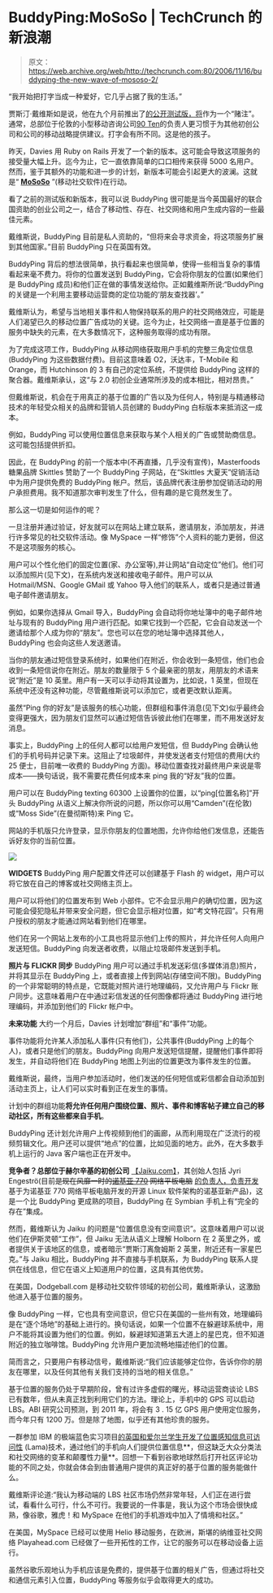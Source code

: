# BuddyPing:MoSoSo | TechCrunch 的新浪潮

> 原文：<https://web.archive.org/web/http://techcrunch.com:80/2006/11/16/buddyping-the-new-wave-of-mososo-2/>

“我开始把打字当成一种爱好，它几乎占据了我的生活。”

贾斯汀·戴维斯如是说，他在九个月前推出了[的公开测试版，将](https://web.archive.org/web/20170705073008/http://www.buddyping.com/)作为一个“赌注”。通常，总部位于伦敦的小型移动咨询公司[90 Ten](https://web.archive.org/web/20170705073008/http://www.ninetyten.com/)的负责人更习惯于为其他初创公司和公司的移动战略提供建议。打字会有所不同。这是他的孩子。

昨天，Davies 用 Ruby on Rails 开发了一个新的版本。这可能会导致这项服务的接受量大幅上升。迄今为止，它一直依靠简单的口口相传来获得 5000 名用户。然而，鉴于其额外的功能和进一步的计划，新版本可能会引起更大的波澜。这就是“ **[MoSoSo](https://web.archive.org/web/20170705073008/http://www.google.com/url?sa=t&ct=res&cd=1&url=http%3A%2F%2Fen.wikipedia.org%2Fwiki%2FMoSoSo&ei=ILRbRd_pJs3EwQHY_LTmCQ&usg=__-Nx9w2JrkfO1U6emPFkLlBmLWVk=&sig2=43jQyePEITyBH3Mrs6nQFw)** ”(移动社交软件)在行动。

看了之前的测试版和新版本，我可以说 BuddyPing 很可能是当今英国最好的联合国资助的创业公司之一，结合了移动性、存在、社交网络和用户生成内容的一些最佳元素。

戴维斯说，BuddyPing 目前是私人资助的，“但将来会寻求资金，将这项服务扩展到其他国家。”目前 BuddyPing 只在英国有效。

BuddyPing 背后的想法很简单，执行看起来也很简单，使得一些相当复杂的事情看起来毫不费力。将你的位置发送到 BuddyPing，它会将你朋友的位置(如果他们是 BuddyPing 成员)和他们正在做的事情发送给你。正如戴维斯所说:“BuddyPing 的关键是一个利用主要移动运营商的定位功能的‘朋友查找器’。”

戴维斯认为，希望与当地相关事件和人物保持联系的用户的社交网络效应，可能是人们渴望已久的移动位置广告成功的关键。迄今为止，社交网络一直是基于位置的服务中缺失的元素，在大多数情况下，这种服务取得的成功有限。

为了完成这项工作，BuddyPing 从移动网络获取用户手机的完整三角定位信息(BuddyPing 为这些数据付费)。目前这意味着 O2，沃达丰，T-Mobile 和 Orange，而 Hutchinson 的 3 有自己的定位系统，不提供给 BuddyPing 这样的聚合器。戴维斯承认，这“与 2.0 初创企业通常所涉及的成本相比，相对昂贵。”

但戴维斯说，机会在于用真正的基于位置的广告以及为任何人，特别是与精通移动技术的年轻受众相关的品牌和营销人员创建的 BuddyPing 白标版本来抵消这一成本。

例如，BuddyPing 可以使用位置信息来获取与某个人相关的广告或赞助商信息。这可能包括提供折扣。

因此，在 BuddyPing 的前一个版本中(不再直播，几乎没有宣传)，Masterfoods 糖果品牌 Skittles 赞助了一个 BuddyPing 子网站，在“Skittles 大夏天”促销活动中为用户提供免费的 BuddyPing 帐户。然后，该品牌代表注册参加促销活动的用户承担费用。我不知道那次审判发生了什么，但有趣的是它竟然发生了。

那么这一切是如何运作的呢？

一旦注册并通过验证，好友就可以在网站上建立联系，邀请朋友，添加朋友，并进行许多常见的社交软件活动。像 MySpace 一样“修饰”个人资料的能力更弱，但这不是这项服务的核心。

用户可以个性化他们的固定位置(家、办公室等),并让网站“自动定位”他们。他们可以添加照片(见下文)，在系统内发送和接收电子邮件。用户可以从 Hotmail/MSN、Google GMail 或 Yahoo 导入他们的联系人，或者只是通过普通电子邮件邀请朋友。

例如，如果你选择从 Gmail 导入，BuddyPing 会自动将你地址簿中的电子邮件地址与现有的 BuddyPing 用户进行匹配。如果它找到一个匹配，它会自动发送一个邀请给那个人成为你的“朋友”。您也可以在您的地址簿中选择其他人，BuddyPing 也会向这些人发送邀请。

当你的朋友通过短信登录系统时，如果他们在附近，你会收到一条短信，他们也会收到一条短信说你在附近。朋友的数量限于 5 个最亲密的朋友，用朋友的术语来说“附近”是 10 英里。用户有一天可以手动将其设置为，比如说，1 英里，但现在系统中还没有这种功能，尽管戴维斯说可以添加它，或者更改默认距离。

虽然“Ping 你的好友”是该服务的核心功能，但群组和事件消息(见下文)似乎最终会变得更强大，因为朋友们显然可以通过短信告诉彼此他们在哪里，而不用发送好友消息。

事实上，BuddyPing 上的任何人都可以给用户发短信，但 BuddyPing 会确认他们的手机号码并记录下来。这阻止了垃圾邮件，并使发送者支付短信的费用(大约 25 便士，目前唯一收费的 BuddyPing 方面)。移动位置查找对最终用户来说是零成本——换句话说，我不需要花费任何成本来 ping 我的“好友”我的位置。

用户可以在 BuddyPing texting 60300 上设置你的位置，以“ping[位置名称]”开头 BuddyPing 从语义上解决你所说的问题，所以你可以用“Camden”(在伦敦)或“Moss Side”(在曼彻斯特)来 Ping 它。

网站的手机版只允许登录，显示你朋友的位置地图，允许你给他们发信息，还能告诉好友你的当前位置。

![](img/343b3d479ea972a99dcc253d3567f97e.png)

**WIDGETS** 
BuddyPing 用户配置文件还可以创建基于 Flash 的 widget，用户可以将它放在自己的博客或社交网络主页上。

用户可以将他们的位置发布到 Web 小部件。它不会显示用户的确切位置，因为这可能会侵犯隐私并带来安全问题，但它会显示相对位置，如“考文特花园”。只有用户授权的朋友才能通过网站看到他们在哪里。

他们在另一个网站上发布的小工具也将显示他们上传的照片，并允许任何人向用户发送短信。BuddyPing 向发送者收费，以阻止垃圾邮件发送到手机。

**照片与 FLICKR 同步** 
BuddyPing 用户可以通过手机发送彩信(多媒体消息)照片，并将其显示在 BuddyPing 上，或者直接上传到网站(存储空间不限)。BuddyPing 的一个非常聪明的特点是，它既能对照片进行地理编码，又允许用户与 Flickr 账户同步。这意味着用户在中通过彩信发送的任何图像都将通过 BuddyPing 进行地理编码，并添加到他们的 Flickr 帐户中。

**未来功能** 
大约一个月后，Davies 计划增加“群组”和“事件”功能。

事件功能将允许某人添加私人事件(只有他们)，公共事件(BuddyPing 上的每个人)，或者只是他们的朋友。BuddyPing 向用户发送短信提醒，提醒他们事件即将发生，并自动将他们在 BuddyPing 地图上列出的位置更改为事件发生的位置。

戴维斯说，最终，当用户参加活动时，他们发送的任何短信或彩信都会自动添加到活动主页上，让人们可以实时看到正在发生的事情。

计划中的群组功能**将允许任何用户围绕位置、照片、事件和博客帖子建立自己的移动社区，所有这些都来自手机**。

BuddyPing 还计划允许用户上传视频到他们的画廊，从而利用现在广泛流行的视频剪辑文化。用户还可以提供“地点”的位置，比如见面的地方。此外，在大多数手机上运行的 Java 客户端也正在开发中。

**竞争者？总部位于赫尔辛基的初创公司** 
[【Jaiku.com】](https://web.archive.org/web/20170705073008/http://www.jaiku.com/)，其创始人包括 Jyri Engeströ(目前~~是现在风靡一时的[诺基亚 770](https://web.archive.org/web/20170705073008/http://www.nokia.com/770) 网络平板电脑~~ [的负责人，负责开发](https://web.archive.org/web/20170705073008/http://www.zengestrom.com/blog/2006/03/joined_nokia.html)基于为诺基亚 770 网络平板电脑开发的开源 Linux 软件架构的诺基亚新产品)，这是一个比 BuddyPing 更成熟的项目，BuddyPing 在 Symbian 手机上有“完全的存在”集成。

然而，戴维斯认为 Jaiku 的问题是“位置信息没有空间意识”。这意味着用户可以说他们在伊斯灵顿“工作”，但 Jaiku 无法从语义上理解 Holborn 在 2 英里之外，或者提供关于该地区的信息，或者暗示“贾斯汀离詹姆斯 2 英里，附近还有一家星巴克。”与 Jaiku 相比，BuddyPing 并不直接与手机联系，为 BuddyPing 联系人提供在线信息，但它在语义上知道用户的位置，这具有其他优势。

在美国，Dodgeball.com 是移动社交软件领域的初创公司，戴维斯承认，这激励他进入基于位置的服务。

像 BuddyPing 一样，它也具有空间意识，但它只在美国的一些州有效，地理编码是在“逐个场地”的基础上进行的。换句话说，如果一个位置不在躲避球系统中，用户不能将其设置为他们的位置。例如，躲避球知道第五大道上的星巴克，但不知道附近的独立咖啡馆。BuddyPing 允许用户更加流畅地描述他们的位置。

简而言之，只要用户有移动信号，戴维斯说:“我们应该能够定位你，告诉你你的朋友在哪里，以及任何其他有关我们支持的当地的相关信息。”

基于位置的服务仍处于早期阶段，曾有过许多虚假的曙光，移动运营商谈论 LBS 已有数年，但从未真正找到利用它们的方法。理论上，手机中的 GPS 可以启动 LBS。ABI 研究公司预测，到 2011 年，将会有 3 . 15 亿 GPS 用户使用定位服务，而今年只有 1200 万。但是除了地图，似乎还有其他珍贵的服务。

一群参加 IBM 的极端蓝色实习项目[的英国和爱尔兰学生开发了位置感知信息可访问性](https://web.archive.org/web/20170705073008/http://www.whatpc.co.uk/computing/analysis/2165205/location-services) (Lama)技术，通过他们的手机向人们提供位置信息**，但这缺乏大众分类法和社交网络的变革和颠覆性力量**。回想一下看到谷歌地球然后打开社区评论功能的不同之处，你就会体会到由普通用户提供的真正好的基于位置的服务能做什么。

戴维斯评论道:“我认为移动端的 LBS 社区市场仍然非常年轻，人们正在进行尝试，看看什么可行，什么不可行。我要说的一件事是，我认为这个市场会很快成熟，像谷歌，雅虎！和 MySpace 在他们的手机游戏中加入了情境和社区。”

在美国，MySpace 已经可以使用 Helio 移动服务，在欧洲，斯堪的纳维亚社交网络 Playahead.com 已经做了一些开拓性的工作，让它的服务可以在移动设备上运行。

虽然谷歌乐观地认为手机应该是免费的，提供基于位置的相关广告，但通过将社交和通信元素引入位置，BuddyPing 等服务似乎会取得更大的成功。